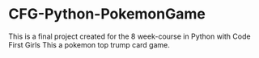 # CFG-Python-PokemonGame
This is a final project created for the 8 week-course in Python with Code First Girls
This a pokemon top trump card game.
